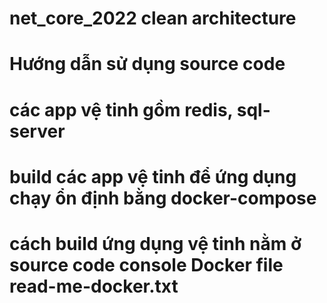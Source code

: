 # net_core_2022 clean architecture

# Hướng dẫn sử dụng source code

# các app vệ tinh gồm redis, sql-server

# build các app vệ tinh để ứng dụng chạy ổn định bằng docker-compose

# cách build ứng dụng vệ tinh nằm ở source code console Docker file read-me-docker.txt